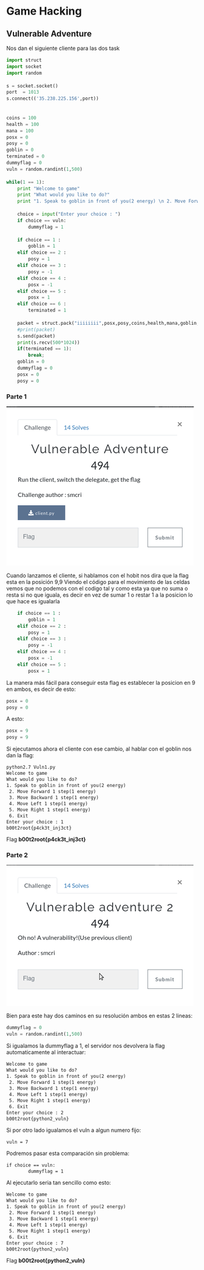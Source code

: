 # Game Hacking
## Vulnerable Adventure 

Nos dan el siguiente cliente para las dos task
```python
import struct
import socket
import random

s = socket.socket()
port  = 1013
s.connect(('35.238.225.156',port))


coins = 100
health = 100
mana = 100
posx = 0
posy = 0
goblin = 0
terminated = 0
dummyflag = 0
vuln = random.randint(1,500)

while(1 == 1):
	print "Welcome to game"
	print "What would you like to do?"
	print "1. Speak to goblin in front of you(2 energy) \n 2. Move Forward 1 step(1 energy) \n 3. Move Backward 1 step(1 energy) \n 4. Move Left 1 step(1 energy) \n 5. Move Right 1 step(1 energy) \n 6. Exit "

	choice = input("Enter your choice : ")
	if choice == vuln:
		dummyflag = 1
	
	if choice == 1 :
		goblin = 1
	elif choice == 2 :
		posy = 1
	elif choice == 3 :
		posy = -1
	elif choice == 4 :
		posx = -1
	elif choice == 5 :
		posx = 1
	elif choice == 6 :
		terminated = 1

	packet = struct.pack("iiiiiiii",posx,posy,coins,health,mana,goblin,terminated,dummyflag)
	#print(packet)
	s.send(packet)
	print(s.recv(500*1024))
	if(terminated == 1):
		break;
	goblin = 0
	dummyflag = 0
	posx = 0
	posy = 0
```
### Parte 1
![Task Description](https://github.com/srbleu/Writeups-en-MarkDown/blob/master/CTFTasks/2k20/boot2root/VulnAdventure1.png)

Cuando lanzamos el cliente, si hablamos con el hobit nos dira que la flag esta en la posición 9,9
Viendo el código para el movimiento de las celdas vemos que no podemos con el codigo tal y como esta ya que no suma o resta si no que iguala, es decir en vez de sumar 1 o restar 1 a la posicion lo que hace es igualarla
```python
	if choice == 1 :
		goblin = 1
	elif choice == 2 :
		posy = 1
	elif choice == 3 :
		posy = -1
	elif choice == 4 :
		posx = -1
	elif choice == 5 :
		posx = 1
```    
La manera más fácil para conseguir esta flag es establecer la posicion en 9 en ambos, es decir de esto:
```python
posx = 0
posy = 0
```
A esto:
```python
posx = 9
posy = 9
```
Si ejecutamos ahora el cliente con ese cambio, al hablar con el goblin nos dan la flag:
```
python2.7 Vuln1.py 
Welcome to game
What would you like to do?
1. Speak to goblin in front of you(2 energy) 
 2. Move Forward 1 step(1 energy) 
 3. Move Backward 1 step(1 energy) 
 4. Move Left 1 step(1 energy) 
 5. Move Right 1 step(1 energy) 
 6. Exit 
Enter your choice : 1
b00t2root{p4ck3t_inj3ct}
```
Flag **b00t2root{p4ck3t_inj3ct}**

### Parte 2
![Task Description](https://github.com/srbleu/Writeups-en-MarkDown/blob/master/CTFTasks/2k20/boot2root/VulnAdventure2.png)

Bien para este hay dos caminos en su resolución ambos en estas 2 lineas:
```python
dummyflag = 0
vuln = random.randint(1,500)
```
Si igualamos la dummyflag a 1, el servidor nos devolvera la flag automaticamente al interactuar:
```
Welcome to game
What would you like to do?
1. Speak to goblin in front of you(2 energy) 
 2. Move Forward 1 step(1 energy) 
 3. Move Backward 1 step(1 energy) 
 4. Move Left 1 step(1 energy) 
 5. Move Right 1 step(1 energy) 
 6. Exit 
Enter your choice : 2
b00t2root{python2_vuln}
```
Si por otro lado igualamos el vuln a algun numero fijo:
```
vuln = 7
```
Podremos pasar esta comparación sin problema:
```
if choice == vuln:
		dummyflag = 1
```
Al ejecutarlo seria tan sencillo como esto:
```
Welcome to game
What would you like to do?
1. Speak to goblin in front of you(2 energy) 
 2. Move Forward 1 step(1 energy) 
 3. Move Backward 1 step(1 energy) 
 4. Move Left 1 step(1 energy) 
 5. Move Right 1 step(1 energy) 
 6. Exit 
Enter your choice : 7
b00t2root{python2_vuln}
``` 
Flag **b00t2root{python2_vuln}**
